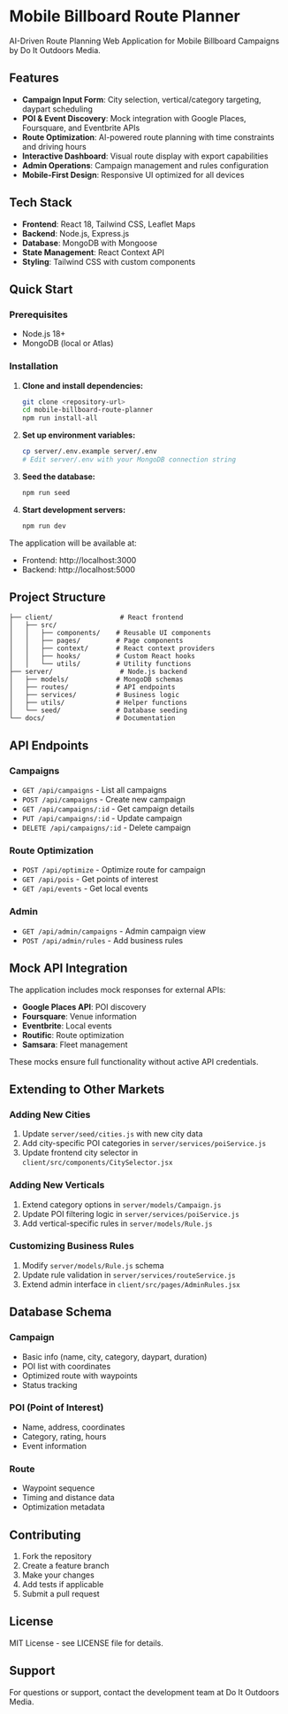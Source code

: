 # Mobile Billboard Route Planner

AI-Driven Route Planning Web Application for Mobile Billboard Campaigns by Do It Outdoors Media.

## Features

- **Campaign Input Form**: City selection, vertical/category targeting, daypart scheduling
- **POI & Event Discovery**: Mock integration with Google Places, Foursquare, and Eventbrite APIs
- **Route Optimization**: AI-powered route planning with time constraints and driving hours
- **Interactive Dashboard**: Visual route display with export capabilities
- **Admin Operations**: Campaign management and rules configuration
- **Mobile-First Design**: Responsive UI optimized for all devices

## Tech Stack

- **Frontend**: React 18, Tailwind CSS, Leaflet Maps
- **Backend**: Node.js, Express.js
- **Database**: MongoDB with Mongoose
- **State Management**: React Context API
- **Styling**: Tailwind CSS with custom components

## Quick Start

### Prerequisites
- Node.js 18+ 
- MongoDB (local or Atlas)

### Installation

1. **Clone and install dependencies:**
   ```bash
   git clone <repository-url>
   cd mobile-billboard-route-planner
   npm run install-all
   ```

2. **Set up environment variables:**
   ```bash
   cp server/.env.example server/.env
   # Edit server/.env with your MongoDB connection string
   ```

3. **Seed the database:**
   ```bash
   npm run seed
   ```

4. **Start development servers:**
   ```bash
   npm run dev
   ```

The application will be available at:
- Frontend: http://localhost:3000
- Backend: http://localhost:5000

## Project Structure

```
├── client/                 # React frontend
│   ├── src/
│   │   ├── components/    # Reusable UI components
│   │   ├── pages/         # Page components
│   │   ├── context/       # React context providers
│   │   ├── hooks/         # Custom React hooks
│   │   └── utils/         # Utility functions
├── server/                 # Node.js backend
│   ├── models/            # MongoDB schemas
│   ├── routes/            # API endpoints
│   ├── services/          # Business logic
│   ├── utils/             # Helper functions
│   └── seed/              # Database seeding
└── docs/                  # Documentation
```

## API Endpoints

### Campaigns
- `GET /api/campaigns` - List all campaigns
- `POST /api/campaigns` - Create new campaign
- `GET /api/campaigns/:id` - Get campaign details
- `PUT /api/campaigns/:id` - Update campaign
- `DELETE /api/campaigns/:id` - Delete campaign

### Route Optimization
- `POST /api/optimize` - Optimize route for campaign
- `GET /api/pois` - Get points of interest
- `GET /api/events` - Get local events

### Admin
- `GET /api/admin/campaigns` - Admin campaign view
- `POST /api/admin/rules` - Add business rules

## Mock API Integration

The application includes mock responses for external APIs:
- **Google Places API**: POI discovery
- **Foursquare**: Venue information
- **Eventbrite**: Local events
- **Routific**: Route optimization
- **Samsara**: Fleet management

These mocks ensure full functionality without active API credentials.

## Extending to Other Markets

### Adding New Cities
1. Update `server/seed/cities.js` with new city data
2. Add city-specific POI categories in `server/services/poiService.js`
3. Update frontend city selector in `client/src/components/CitySelector.jsx`

### Adding New Verticals
1. Extend category options in `server/models/Campaign.js`
2. Update POI filtering logic in `server/services/poiService.js`
3. Add vertical-specific rules in `server/models/Rule.js`

### Customizing Business Rules
1. Modify `server/models/Rule.js` schema
2. Update rule validation in `server/services/routeService.js`
3. Extend admin interface in `client/src/pages/AdminRules.jsx`

## Database Schema

### Campaign
- Basic info (name, city, category, daypart, duration)
- POI list with coordinates
- Optimized route with waypoints
- Status tracking

### POI (Point of Interest)
- Name, address, coordinates
- Category, rating, hours
- Event information

### Route
- Waypoint sequence
- Timing and distance data
- Optimization metadata

## Contributing

1. Fork the repository
2. Create a feature branch
3. Make your changes
4. Add tests if applicable
5. Submit a pull request

## License

MIT License - see LICENSE file for details.

## Support

For questions or support, contact the development team at Do It Outdoors Media.
